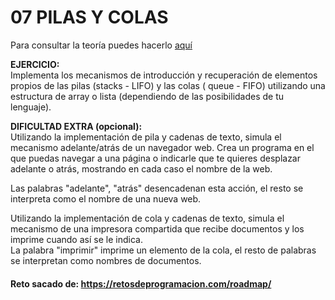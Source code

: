 # 07 PILAS Y COLAS

Para consultar la teoría puedes hacerlo [aquí](../../conceptos/PILAS_Y_COLAS.md)

**EJERCICIO:**  
Implementa los mecanismos de introducción y recuperación de elementos propios de las pilas (stacks - LIFO) y las colas (
queue - FIFO) utilizando una estructura de array o lista (dependiendo de las posibilidades de tu lenguaje).

**DIFICULTAD EXTRA (opcional):**  
Utilizando la implementación de pila y cadenas de texto, simula el mecanismo adelante/atrás de un navegador web. Crea un
programa en el que puedas navegar a una página o indicarle que te quieres desplazar adelante o atrás, mostrando en cada
caso el nombre de la web.

Las palabras "adelante", "atrás" desencadenan esta acción, el resto se interpreta como el nombre de una nueva web.

Utilizando la implementación de cola y cadenas de texto, simula el mecanismo de una impresora compartida que recibe
documentos y los imprime cuando así se le indica.  
La palabra "imprimir" imprime un elemento de la cola, el resto de palabras se interpretan como nombres de documentos.

#### Reto sacado de: https://retosdeprogramacion.com/roadmap/
